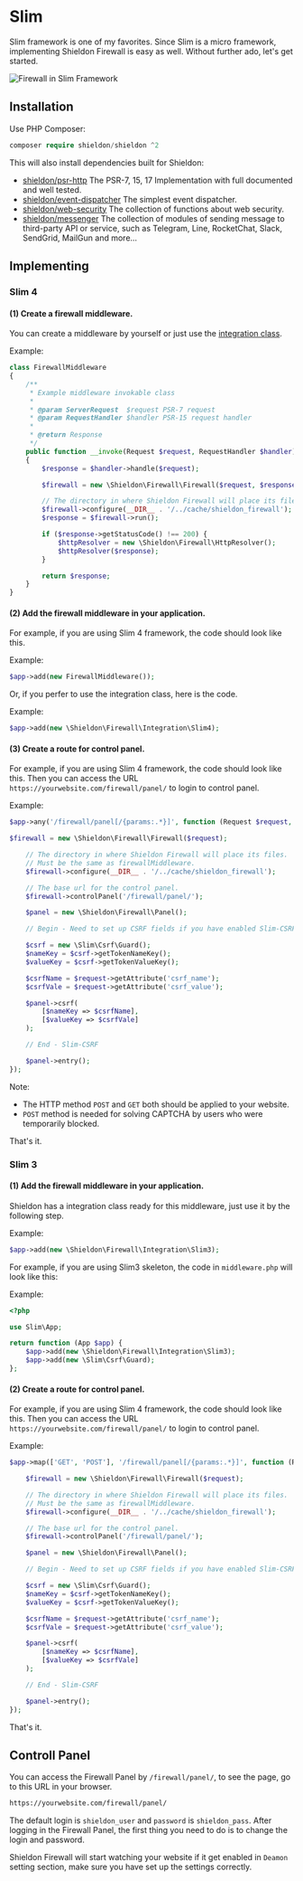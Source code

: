 # Slim

Slim framework is one of my favorites. Since Slim is a micro framework, implementing Shieldon Firewall is easy as well. Without further ado, let's get started.

![Firewall in Slim Framework](https://shieldon.io/images/home/slim-framework-firewall.png)

## Installation

Use PHP Composer:

```php
composer require shieldon/shieldon ^2
```

This will also install dependencies built for Shieldon:

- [shieldon/psr-http](https://github.com/terrylinooo/psr-http) The PSR-7, 15, 17 Implementation with full documented and well tested.
- [shieldon/event-dispatcher](https://github.com/terrylinooo/event-dispatcher) The simplest event dispatcher.
- [shieldon/web-security](https://github.com/terrylinooo/web-security) The collection of functions about web security.
- [shieldon/messenger](https://github.com/terrylinooo/messenger) The collection of modules of sending message to third-party API or service, such as Telegram, Line, RocketChat, Slack, SendGrid, MailGun and more...

## Implementing

### Slim 4

#### (1) Create a firewall middleware.

You can create a middleware by yourself or just use the [integration class](https://github.com/terrylinooo/shieldon/blob/2.x/src/Firewall/Integration/Slim4.php).

Example:

```php
class FirewallMiddleware
{
    /**
     * Example middleware invokable class
     *
     * @param ServerRequest  $request PSR-7 request
     * @param RequestHandler $handler PSR-15 request handler
     *
     * @return Response
     */
    public function __invoke(Request $request, RequestHandler $handler): Response
    {
        $response = $handler->handle($request);

        $firewall = new \Shieldon\Firewall\Firewall($request, $response);

        // The directory in where Shieldon Firewall will place its files.
        $firewall->configure(__DIR__ . '/../cache/shieldon_firewall');
        $response = $firewall->run();

        if ($response->getStatusCode() !== 200) {
            $httpResolver = new \Shieldon\Firewall\HttpResolver();
            $httpResolver($response);
        }

        return $response;
    }
}
```

#### (2) Add the firewall middleware in your application.

For example, if you are using Slim 4 framework, the code should look like this.

Example:

```php
$app->add(new FirewallMiddleware());
```

Or, if you perfer to use the integration class, here is the code.

Example:
```php
$app->add(new \Shieldon\Firewall\Integration\Slim4);
```

#### (3) Create a route for control panel.

For example, if you are using Slim 4 framework, the code should look like this. Then you can access the URL `https://yourwebsite.com/firewall/panel/` to login to control panel.

Example:
```php
$app->any('/firewall/panel[/{params:.*}]', function (Request $request, Response $response, $args) {

$firewall = new \Shieldon\Firewall\Firewall($request);

    // The directory in where Shieldon Firewall will place its files.
    // Must be the same as firewallMiddleware.
    $firewall->configure(__DIR__ . '/../cache/shieldon_firewall');

    // The base url for the control panel.
    $firewall->controlPanel('/firewall/panel/');

    $panel = new \Shieldon\Firewall\Panel();

    // Begin - Need to set up CSRF fields if you have enabled Slim-CSRF

    $csrf = new \Slim\Csrf\Guard();
    $nameKey = $csrf->getTokenNameKey();
    $valueKey = $csrf->getTokenValueKey();

    $csrfName = $request->getAttribute('csrf_name');
    $csrfVale = $request->getAttribute('csrf_value');

    $panel->csrf(
        [$nameKey => $csrfName],
        [$valueKey => $csrfVale]
    );

    // End - Slim-CSRF

    $panel->entry();
});
```

Note:

- The HTTP method `POST` and `GET` both should be applied to your website. 
- `POST` method is needed for solving CAPTCHA by users who were temporarily blocked.

That's it.


### Slim 3

#### (1) Add the firewall middleware in your application.

Shieldon has a integration class ready for this middleware, just use it by the following step.

Example:
```php
$app->add(new \Shieldon\Firewall\Integration\Slim3);
```

For example, if you are using Slim3 skeleton, the code in `middleware.php` will look like this:

Example:

```php
<?php

use Slim\App;

return function (App $app) {
    $app->add(new \Shieldon\Firewall\Integration\Slim3);
    $app->add(new \Slim\Csrf\Guard);
};
```


#### (2) Create a route for control panel.

For example, if you are using Slim 4 framework, the code should look like this. Then you can access the URL `https://yourwebsite.com/firewall/panel/` to login to control panel.

Example:

```php
$app->map(['GET', 'POST'], '/firewall/panel[/{params:.*}]', function (Request $request, Response $response, array $args) {

    $firewall = new \Shieldon\Firewall\Firewall($request);

    // The directory in where Shieldon Firewall will place its files.
    // Must be the same as firewallMiddleware.
    $firewall->configure(__DIR__ . '/../cache/shieldon_firewall');

    // The base url for the control panel.
    $firewall->controlPanel('/firewall/panel/');

    $panel = new \Shieldon\Firewall\Panel();

    // Begin - Need to set up CSRF fields if you have enabled Slim-CSRF

    $csrf = new \Slim\Csrf\Guard();
    $nameKey = $csrf->getTokenNameKey();
    $valueKey = $csrf->getTokenValueKey();

    $csrfName = $request->getAttribute('csrf_name');
    $csrfVale = $request->getAttribute('csrf_value');

    $panel->csrf(
        [$nameKey => $csrfName],
        [$valueKey => $csrfVale]
    );

    // End - Slim-CSRF

    $panel->entry();
});
```

That's it.

## Controll Panel

You can access the Firewall Panel by `/firewall/panel/`, to see the page, go to this URL in your browser.

```bash
https://yourwebsite.com/firewall/panel/
```

The default login is `shieldon_user` and `password` is `shieldon_pass`. After logging in the Firewall Panel, the first thing you need to do is to change the login and password.

Shieldon Firewall will start watching your website if it get enabled in `Deamon` setting section, make sure you have set up the settings correctly.
